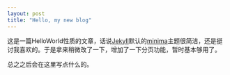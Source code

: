 ```yaml
---
layout: post
title: "Hello, my new blog"
---
```

这是一篇HelloWorld性质的文章，话说[Jekyll](https://github.com/jekyll/jekyll)默认的[minima](https://github.com/jekyll/minima)主题很简洁，还是挺讨我喜欢的。于是拿来稍微改了一下，增加了一下分页功能，暂时基本够用了。

总之之后会在这里写点什么的。